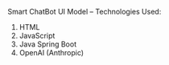 Smart ChatBot UI Model – Technologies Used:

1. HTML
2. JavaScript
3. Java Spring Boot
4. OpenAI (Anthropic)
